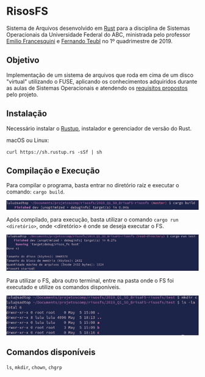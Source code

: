 # RisosFS

Sistema de Arquivos desenvolvido em [Rust](https://www.rust-lang.org/) para a disciplina de Sistemas Operacionais da Universidade Federal do ABC, ministrada pelo professor [Emilio Francesquini](http://professor.ufabc.edu.br/~e.francesquini/) e [Fernando Teubl](http://professor.ufabc.edu.br/~fernando.teubl/) no 1º quadrimestre de 2019.

## Objetivo

Implementação de um sistema de arquivos que roda em cima de um disco "virtual" utilizando o FUSE, aplicando os conhecimentos adquiridos durante as aulas de Sistemas Operacionais e atendendo os [requisitos propostos](https://github.com/ufabc-bcc/2019_Q1_SO_BrisaFS-risosfs) pelo projeto.

## Instalação

Necessário instalar o [Rustup](https://www.rust-lang.org/learn/get-started), instalador e gerenciador de versão do Rust.

macOS ou Linux:
```
curl https://sh.rustup.rs -sSf | sh
```

## Compilação e Execução

Para compilar o programa, basta entrar no diretório raíz e executar o comando: `cargo build`.

![Build RisosFS](./buildrisos.png)

Após compilado, para execução, basta utilizar o comando `cargo run <diretório>`, onde <diretório> é onde se deseja executar o FS.

![Execução do RisosFS](./runrisos.png)

Para utilizar o FS, abra outro terminal, entre na pasta onde o FS foi executado e utilize os comandos disponíveis.

![ls RisosFS](./lsrisos.png)

## Comandos disponíveis

`ls`, `mkdir`, `chown`, `chgrp`